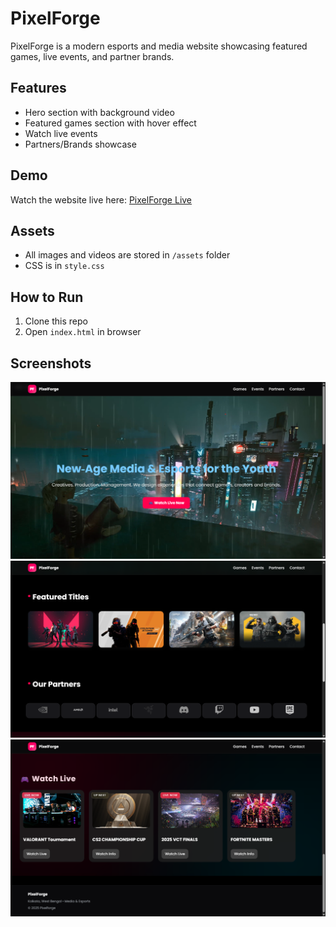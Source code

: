 # PixelForge

PixelForge is a modern esports and media website showcasing featured games, live events, and partner brands. 

## Features
- Hero section with background video
- Featured games section with hover effect
- Watch live events
- Partners/Brands showcase

## Demo
Watch the website live here: [PixelForge Live](https://saikatmallick00.github.io/PixelForge/)

## Assets
- All images and videos are stored in `/assets` folder
- CSS is in `style.css`

## How to Run
1. Clone this repo
2. Open `index.html` in browser

## Screenshots
![Homepage](assets/Images/Screenshot1.png)
![Features](assets/Images/screenshot2.png)
![Partners](assets/Images/Screenshot3.png)



